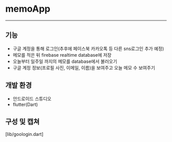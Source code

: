 # memoApp
-------------------------------------------------------------
## 기능
- 구글 계정을 통해 로그인(추후에 페이스북 카카오톡 등 다른 sns로그인 추가 예정)
- 메모를 적은 뒤 firebase realtime database에 저장
- 오늘부터 일주일 까지의 메모를 database에서 불러오기
- 구글 계정 정보(프로필 사진, 이메일, 이름)을 보여주고 오늘 메모 수 보여주기
## 개발 환경
- 안드로이드 스튜디오
- flutter(Dart)

## 구성 및 캡쳐
[lib/goologin.dart]
